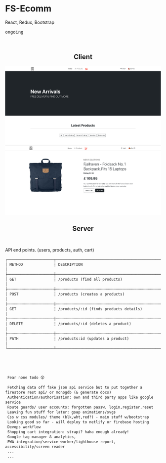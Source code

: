 # FS-Ecomm 

<p>React, Redux, Bootstrap</p>

<kbd>ongoing</kbd>



<br />

<h2 align="center">Client</h2>

<img src="client/src/assets/home.png" />

<br />


<img src="client/src/assets/details.png" />

<br />




<h2 align="center">Server</h2>

<br />


API end points.  (users, products, auth, cart)


```text
╭─────────────────────┬──────────────────────────────────────────────────────╮
│ METHOD              ┆ DESCRIPTION                                          │
╞═════════════════════╪══════════════════════════════════════════════════════╡
│ GET                 ┆ /products (find all products)                        │
├╌╌╌╌╌╌╌╌╌╌╌╌╌╌╌╌╌╌╌╌╌┼╌╌╌╌╌╌╌╌╌╌╌╌╌╌╌╌╌╌╌╌╌╌╌╌╌╌╌╌╌╌╌╌╌╌╌╌╌╌╌╌╌╌╌╌╌╌╌╌╌╌╌╌╌╌┤
│ POST                ┆ /products (creates a products)                       │
├╌╌╌╌╌╌╌╌╌╌╌╌╌╌╌╌╌╌╌╌╌┼╌╌╌╌╌╌╌╌╌╌╌╌╌╌╌╌╌╌╌╌╌╌╌╌╌╌╌╌╌╌╌╌╌╌╌╌╌╌╌╌╌╌╌╌╌╌╌╌╌╌╌╌╌╌┤
│ GET                 ┆ /products/:id (finds products details)               │
├╌╌╌╌╌╌╌╌╌╌╌╌╌╌╌╌╌╌╌╌╌┼╌╌╌╌╌╌╌╌╌╌╌╌╌╌╌╌╌╌╌╌╌╌╌╌╌╌╌╌╌╌╌╌╌╌╌╌╌╌╌╌╌╌╌╌╌╌╌╌╌╌╌╌╌╌┤
│ DELETE              ┆ /products/:id (deletes a product)                    │
├╌╌╌╌╌╌╌╌╌╌╌╌╌╌╌╌╌╌╌╌╌┼╌╌╌╌╌╌╌╌╌╌╌╌╌╌╌╌╌╌╌╌╌╌╌╌╌╌╌╌╌╌╌╌╌╌╌╌╌╌╌╌╌╌╌╌╌╌╌╌╌╌╌╌╌╌┤
│ PATH                ┆ /products:id (updates a product)                     │          
╰─────────────────────┴──────────────────────────────────────────────────────╯
```

<br /><br />






```data

 Fear none todo 😲

 Fetching data off fake json api service but to put together a firestore rest api/ or monogdb (& generate docs)
 Authentication/authorisation: own and third party apps like google service
 Route guards/ user accounts: forgotten passw, login,register,reset
 Leaving fun stuff for later: gsap animations/svgs
 Css w css modules/ theme (blk,wht,red?) - main stuff w/bootstrap
 Looking good so far - will deploy to netlify or firebase hosting
 Devops workflow
 Shopping cart integration: strapi? haha enough already!
 Google tag manager & analytics,
 PWA integration/service worker/lighthouse report, accessibility/screen reader
 ...
 ...
 
```



